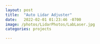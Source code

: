 ```yaml
---
layout: post
title:  "Auto Lidar Adjuster"
date:   2022-02-01 01:23:46 -0700
image: /photos/LidarPhotos/LabLaser.jpg
categories: projects

---
```



[jekyll-docs]: https://jekyllrb.com/docs/home
[jekyll-gh]:   https://github.com/jekyll/jekyll
[jekyll-talk]: https://talk.jekyllrb.com/
